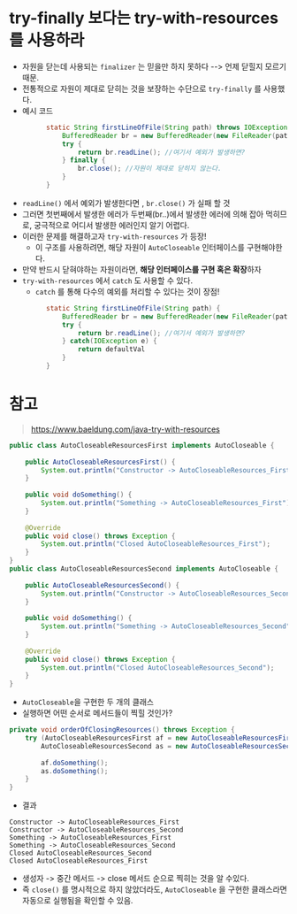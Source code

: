 # try-finally 보다는 try-with-resources를 사용하라

- 자원을 닫는데 사용되는 `finalizer` 는 믿을만 하지 못하다 --> 언제 닫힐지 모르기 때문.
- 전통적으로 자원이 제대로 닫히는 것을 보장하는 수단으로 `try-finally` 를 사용했다.
- 예시 코드
  ```java
        static String firstLineOfFile(String path) throws IOException {
            BufferedReader br = new BufferedReader(new FileReader(path));
            try {
                return br.readLine(); //여기서 예외가 발생하면?
            } finally {
                br.close(); //자원이 제대로 닫히지 않는다.
            }
        }
  ```
- `readLine()` 에서 예외가 발생한다면 , `br.close()` 가 실패 할 것
- 그러면 첫번째에서 발생한 에러가 두번째(br..)에서 발생한 에러에 의해 잡아 먹히므로, 궁극적으로 어디서 발생한 에러인지 알기 어렵다.
- 이러한 문제를 해결하고자 `try-with-resources` 가 등장!
  -  이 구조를 사용하려면, 해당 자원이 `AutoCloseable` 인터페이스를 구현해야한다.
- 만약 반드시 닫혀야하는 자원이라면, **해당 인터페이스를 구현 혹은 확장**하자
- `try-with-resources` 에서 `catch` 도 사용할 수 있다.
  - `catch` 를 통해 다수의 예외를 처리할 수 있다는 것이 장점!
  ```java
        static String firstLineOfFile(String path) {
            BufferedReader br = new BufferedReader(new FileReader(path));
            try {
                return br.readLine(); //여기서 예외가 발생하면?
            } catch(IOException e) {
                return defaultVal
            }
        }
  ```

# 참고 
> https://www.baeldung.com/java-try-with-resources

```java
public class AutoCloseableResourcesFirst implements AutoCloseable {
 
    public AutoCloseableResourcesFirst() {
        System.out.println("Constructor -> AutoCloseableResources_First");
    }
 
    public void doSomething() {
        System.out.println("Something -> AutoCloseableResources_First");
    }
 
    @Override
    public void close() throws Exception {
        System.out.println("Closed AutoCloseableResources_First");
    }
}
public class AutoCloseableResourcesSecond implements AutoCloseable {
 
    public AutoCloseableResourcesSecond() {
        System.out.println("Constructor -> AutoCloseableResources_Second");
    }
 
    public void doSomething() {
        System.out.println("Something -> AutoCloseableResources_Second");
    }
 
    @Override
    public void close() throws Exception {
        System.out.println("Closed AutoCloseableResources_Second");
    }
}
```
- `AutoCloseable`을 구현한 두 개의 클래스
- 실행하면 어떤 순서로 메서드들이 찍힐 것인가?
```java
private void orderOfClosingResources() throws Exception {
    try (AutoCloseableResourcesFirst af = new AutoCloseableResourcesFirst();
        AutoCloseableResourcesSecond as = new AutoCloseableResourcesSecond()) {
 
        af.doSomething();
        as.doSomething();
    }
}
```
- 결과
```text
Constructor -> AutoCloseableResources_First
Constructor -> AutoCloseableResources_Second
Something -> AutoCloseableResources_First
Something -> AutoCloseableResources_Second
Closed AutoCloseableResources_Second
Closed AutoCloseableResources_First
```
- 생성자 -> 중간 메서드 -> close 메서드 순으로 찍히는 것을 알 수있다.
- 즉 `close()` 를 명시적으로 하지 않았더라도, `AutoCloseable` 을 구현한 클래스라면 자동으로 실행됨을 확인할 수 있음.

 